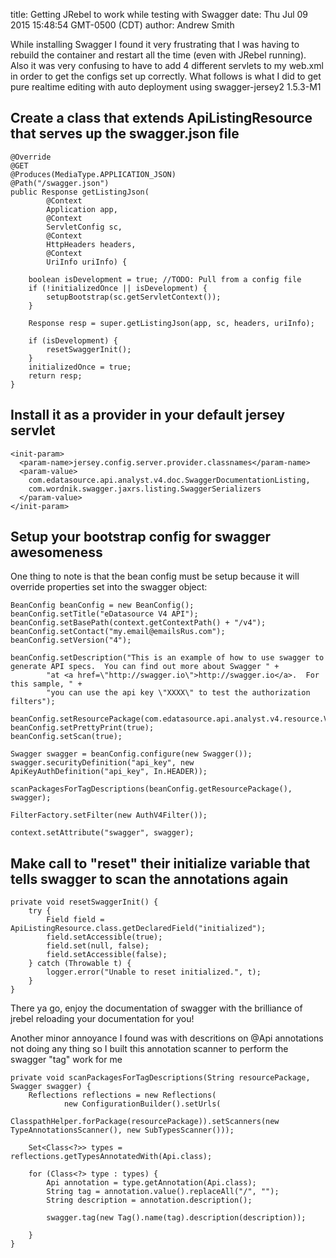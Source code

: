 title: Getting JRebel to work while testing with Swagger
date: Thu Jul 09 2015 15:48:54 GMT-0500 (CDT)
author: Andrew Smith

While installing Swagger I found it very frustrating that I was having to rebuild the container and restart all the time (even with JRebel running).  Also it was very confusing to have to add 4 different servlets to my web.xml in order to get the configs set up correctly.  What follows is what I did to get pure realtime editing with auto deployment using swagger-jersey2 1.5.3-M1

## Create a class that extends ApiListingResource that serves up the swagger.json file

	@Override
	@GET
	@Produces(MediaType.APPLICATION_JSON)
	@Path("/swagger.json")
	public Response getListingJson(
			@Context
			Application app,
			@Context
			ServletConfig sc,
			@Context
			HttpHeaders headers,
			@Context
			UriInfo uriInfo) {

		boolean isDevelopment = true; //TODO: Pull from a config file
		if (!initializedOnce || isDevelopment) {
			setupBootstrap(sc.getServletContext());
		}

		Response resp = super.getListingJson(app, sc, headers, uriInfo);

		if (isDevelopment) {
			resetSwaggerInit();
		}
		initializedOnce = true;
		return resp;
	}


## Install it as a provider in your default jersey servlet

    <init-param>
      <param-name>jersey.config.server.provider.classnames</param-name>
      <param-value>
        com.edatasource.api.analyst.v4.doc.SwaggerDocumentationListing,
        com.wordnik.swagger.jaxrs.listing.SwaggerSerializers
      </param-value>
    </init-param>

## Setup your bootstrap config for swagger awesomeness

One thing to note is that the bean config must be setup because it will override properties set into the swagger object:

	BeanConfig beanConfig = new BeanConfig();
	beanConfig.setTitle("eDatasource V4 API");
	beanConfig.setBasePath(context.getContextPath() + "/v4");
	beanConfig.setContact("my.email@emailsRus.com");
	beanConfig.setVersion("4");

	beanConfig.setDescription("This is an example of how to use swagger to generate API specs.  You can find out more about Swagger " +
			"at <a href=\"http://swagger.io\">http://swagger.io</a>.  For this sample, " +
			"you can use the api key \"XXXX\" to test the authorization filters");

	beanConfig.setResourcePackage(com.edatasource.api.analyst.v4.resource.VolumeResource.class.getPackage().getName());
	beanConfig.setPrettyPrint(true);
	beanConfig.setScan(true);

	Swagger swagger = beanConfig.configure(new Swagger());
	swagger.securityDefinition("api_key", new ApiKeyAuthDefinition("api_key", In.HEADER));

	scanPackagesForTagDescriptions(beanConfig.getResourcePackage(), swagger);

	FilterFactory.setFilter(new AuthV4Filter());

	context.setAttribute("swagger", swagger);

## Make call to "reset" their initialize variable that tells swagger to scan the annotations again

	private void resetSwaggerInit() {
		try {
			Field field = ApiListingResource.class.getDeclaredField("initialized");
			field.setAccessible(true);
			field.set(null, false);
			field.setAccessible(false);
		} catch (Throwable t) {
			logger.error("Unable to reset initialized.", t);
		}
	}

There ya go, enjoy the documentation of swagger with the brilliance of jrebel reloading your documentation for you!

Another minor annoyance I found was with descritions on @Api annotations not doing any thing so I built this annotation scanner to perform the swagger "tag" work for me

	private void scanPackagesForTagDescriptions(String resourcePackage, Swagger swagger) {
		Reflections reflections = new Reflections(
				new ConfigurationBuilder().setUrls(
						ClasspathHelper.forPackage(resourcePackage)).setScanners(new TypeAnnotationsScanner(), new SubTypesScanner()));

		Set<Class<?>> types = reflections.getTypesAnnotatedWith(Api.class);

		for (Class<?> type : types) {
			Api annotation = type.getAnnotation(Api.class);
			String tag = annotation.value().replaceAll("/", "");
			String description = annotation.description();

			swagger.tag(new Tag().name(tag).description(description));

		}
	}
